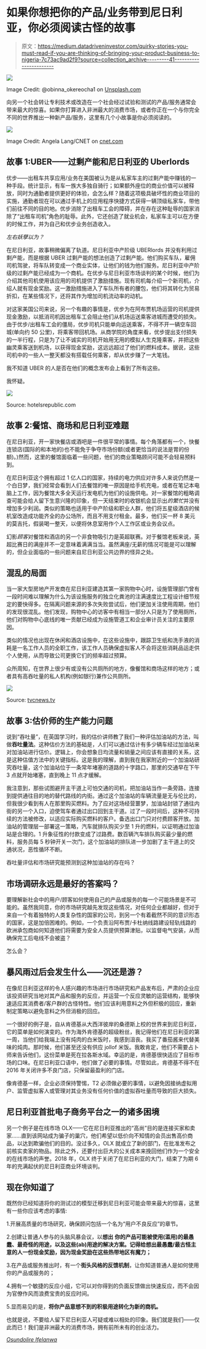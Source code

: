 # 如果你想把你的产品/业务带到尼日利亚，你必须阅读古怪的故事

> 原文：<https://medium.datadriveninvestor.com/quirky-stories-you-must-read-if-you-are-thinking-of-bringing-your-product-business-to-nigeria-7c73ac9ad2f9?source=collection_archive---------41----------------------->

![](img/32d6db92a41e3efde1b987e4040ec666.png)

Image Credit: @obinna_okereocha1 on [Unsplash.com](https://unsplash.com/photos/3cDzsJYMT1c)

向另一个社会转让专利技术或改造在一个社会经过试验和测试的产品/服务通常会带来最大的惊喜。如果你打算进入非洲最大的消费市场，或者你正在一个与你完全不同的世界推出一种新产品/服务，这里有几个小故事是你必须阅读的。

![](img/6658316c1ad3c00d01ef779a81b43f5a.png)

Image Credit: Angela Lang/CNET on [cnet.com](https://www.cnet.com/news/uber-hit-with-new-lawsuit-on-whether-its-drivers-are-employees/)

## 故事 1:UBER——过剩产能和尼日利亚的 Uberlords

优步——出租车共享应用/业务在美国被认为是从私家车主的过剩产能中赚钱的一种手段。统计显示，有车一族大多独自骑行；如果额外座位的商业价值可以被释放，同时为通勤者提供更好的体验，会怎么样？随着这项极具破坏性的商业项目的实施，通勤者现在可以通过手机上的应用程序快捷方式获得一辆顶级私家车，带他们前往不同的目的地。优步消除了出租车工会的障碍，并在存在这种耻辱的国家消除了“出租车司机”角色的耻辱。此外，它还创造了就业机会，私家车主可以在方便的时候工作，并为自己和优步业务创造收入。

*左右妖孽以为？*

在尼日利亚，故事稍微偏离了轨道。尼日利亚中产阶级 UBERlords 并没有利用过剩产能，而是根据 UBER 过剩产能的想法创造了过剩产能。他们购买车队，雇佣司机驾驶，将车队转变成一个商业实体，让他们的钱为他们服务。尼日利亚中产阶级的过剩产能已经成为一个商机。在优步与尼日利亚市场谈判的某个时候，他们为介绍其他司机使用该应用的司机提供了激励措施。现有司机每介绍一个新司机，介绍人就有现金奖励。这一激励措施进入了车队所有者的腰包，他们将其转化为贸易折扣，在某些情况下，还将其作为增加司机流动率的动机。

对这家美国公司来说，另一个有趣的事情是，优步为在阿布贾机场运营的司机提供现金激励，以抵消司机因出租车工会阻止他们从机场运送乘客进城而遭受的损失。由于优步/出租车工会的僵局，优步司机只能单向运送乘客，不得不开一辆空车回城(单向约 50 公里)，将乘客带回机场。从商学院的角度来看，优步提出支付损失的一半行程，只是为了让不诚实的司机开始用无用的模拟人生克隆乘客，并把这些幽灵乘客送到机场，以获得现金奖励，这远远超过了他们的燃料成本。据说，这些司机中的一些人一整天都没有搭载任何乘客，却从优步赚了一大笔钱。

我不知道 UBER 的人是否在他们的概念发布会上看到了所有这些。

我怀疑。

![](img/9f8b5da0dbb5eb02b68baf8f55991ad4.png)

Source: hotelsrepublic.com

## 故事 2:餐馆、商场和尼日利亚难题

在尼日利亚，开一家快餐店或酒吧是一件很平常的事情。每个角落都有一个，快餐连锁店(国际的和本地的)也不能免于争夺市场份额(或者更恰当的说法是胃的份额)。)然而，这里的餐馆面临着一些问题，他们的商业策略顾问可能不会轻易预料到。

在尼日利亚这个拥有超过 1 亿人口的国家，持续的电力供应对许多人来说仍然是一个白日梦，我们经常会看到人们去餐馆的唯一原因是给手机充电，或者在笔记本电脑上工作，因为餐馆大多全天运行发电机为他们的设施供电。对一家餐馆的粗略调查可能会给人留下生意兴隆的印象，但一天结束时的收银机会显示出*的繁忙*并没有增加多少利润。类似的策略也适用于中产阶级和职业人群，他们将五星级酒店的候机室改造成功能齐全的办公场所，而且不用支付租金。最多，他们买一杯 8 美元的莫吉托，假装喝一整天，以便将休息室用作个人工作区或业务会议点。

幻影*顾客*对餐馆和酒店的另一个非食物吸引力是英超联赛。对于餐馆老板来说，英超比赛日的满座并不一定意味着满满当当。虽然满座/无薪的情况可能是可以理解的，但企业面临的一些问题来自尼日利亚公共边界的怪异之处。

## 混乱的局面

当一家大型房地产开发商在尼日利亚建造其第一家购物中心时，设施管理部门曾有一段时间难以理解为什么为该设施服务的独立化粪池的注满速度比工程设计细节规定的要快得多。在隔离问题来源的多次失败尝试后，他们更加关注使用周期，他们的发现很混乱。他们发现，购物中心的访客中有相当一部分人只是为了使用厕所，他们对购物中心底线的唯一贡献已经成为设施管道工和企业审计员关注的主要原因。

类似的情况也出现在休闲和酒店设施中，在这些设施中，跟踪卫生纸和洗手液的消耗是一名工作人员的全职工作，该工作人员确保虚拟客人不会将这些消耗品运走供个人使用，从而导致公司更换它们的频率超过预算。

众所周知，在世界上很少有或没有公共厕所的地方，像餐馆和商场这样的地方；或者具有高吞吐量的私人机构(例如银行)兼作公共厕所。

![](img/933855aed7050259115d8f431acb6f31.png)

Source: [tvcnews.tv](https://www.tvcnews.tv/fuel-queues-resurface-across-major-cities-in-nigeria/)

## 故事 3:估价师的生产能力问题

说到“吞吐量”，在英国学习时，我的估价讲师教了我们一种评估加油站的方法，叫做**吞吐量法**。这种估价方法的基础是，人们可以通过估计有多少辆车经过加油站来对加油站进行估价。逻辑上，你会想象日均流量和销量之间应该有直接的关系，这是这种估值方法中的关键指标。这是我的理解，直到我在我家附近的一个加油站研究吞吐量，这个加油站位于一条常年堵塞的道路的十字路口，那里的交通早在下午 3 点就开始堵塞，直到晚上 11 点才缓解。

我注意到，那些试图避开主干道上可怕交通的司机，把加油站当作一条旁路，连接到提供通往目的地的替代路线的内街。通过这个加油站的车辆流量是无与伦比的，但我很少看到有人在那里购买燃料。为了应对这场经营噩梦，加油站封锁了通往内街的另一个入口，迫使驾车者通过出口回到主干道。过了一段时间后，这种不可持续的方法被修改，以适应实际购买燃料的客户。备选出口门只对付费顾客开放。加油站的管理层一部署这一策略，汽车就排队购买少至 1 升的燃料，以证明通过加油站是合理的。1 升象征性的付款变成了过路费。数百辆汽车排队购买最少量的燃料，服务员每 5 秒钟开关一次门，这个加油站的排队进一步加剧了主干道上的交通状况，恶性循环不断。

吞吐量评估和市场研究能预测到这种加油站的存在吗？

## 市场调研永远是最好的答案吗？

要理解新社会中的用户/顾客如何使用自己的产品或服务的每一个可能场景是不可能的。虽然我同意，你的市场研究越先发现这些情况，对任何企业都越好，但对于来自一个有着独特的人类复杂性的国家的公司，到另一个有着截然不同的意识形态的国家，这是加倍困难的。例如，一个负责沿阿布贾/卡杜纳线路建设轻轨线路的欧洲承包商如何知道他们将需要为安全人员提供预算津贴，以监督电气安装，从而确保完工后电线不会被盗？

怎么会？

## 暴风雨过后会发生什么——沉还是游？

在像尼日利亚这样的令人感兴趣的市场进行市场研究和产品发布后，严肃的企业应该投资研究当地对其产品和服务的反应，并运营一个反应灵敏的运营结构，能够快速适应其消费者/客户群的古怪特性。他们应该利用意料之外但积极的回应，重新制定策略以避免意料之外但消极的回应。

一个很好的例子是，自从肯德基从大西洋彼岸的桑德斯上校的世界来到尼日利亚，它的菜单是如何演变的。作为海外肯德基的超级粉丝，我记得他们在尼日利亚的第一周，当他们给我端上没有炖肉的白米饭时，我感到沮丧。我买了番茄酱来代替美味的炖肉。那时候，他们甚至还没有供应 jollof 米饭。我敢肯定，他们不需要占卜师来告诉他们，这份菜单是死在拉各斯水域。幸运的是，肯德基很快适应了目标市场的口味。在尼日利亚口语中，他们做了必要的事情。尽管如此，肯德基不得不在 2016 年关闭许多不良门店，只保留最盈利的门店。

像肯德基一样，企业必须保持警惕，T2 必须做必要的事情，以避免因接纳虚拟用户、监管虚拟客人或管理对其业务没有任何价值的虚拟吞吐量而导致的巨大损失。

## 尼日利亚首批电子商务平台之一的诸多困境

另一个例子是在线市场 OLX——它在尼日利亚推出的“高尚”目的是连接买家和卖家……直到该网站成为骗子的巢穴，他们希望以低价向不知情的会员出售高价商品，以达到欺骗他们的目的。没过多久，OLX 就成立了新的部门，在批准发布之前核实卖家的物品。除此之外，还要付出巨大的公关成本来挽回他们作为一个安全的在线市场的声誉。2018 年，OLX 终于关闭了在尼日利亚的大门，结束了为期 6 年的充满起伏的尼日利亚商业环境谈判。

## 现在你知道了

既然你已经知道将你的测试过的模型迁移到尼日利亚可能会带来最大的惊喜，这里有一些你应该考虑的事情:

1.开展高质量的市场研究，确保顾问包括一个名为“用户不良反应”的章节。

2.创建让普通人参与的头脑风暴会议，以**想出** **你的产品可能被使用(滥用)的最愚蠢、最奇怪的用途，以及这些(ab)用途的解决方案。记得给想出最愚蠢/最古怪主意的人一份现金奖励，因为现金奖励在这些热带地区有魔力；**

3.在产品或服务推出时，有一个**街头风格的反馈机制**，让你知道普通人是如何使用你的产品或服务的；

4.拥有一个敏捷的反应小组，它可以对你得到的负面反馈做出快速反应，而不会因为官僚作风而浪费宝贵的反应时间。

5.显而易见的是，**将你产品意想不到的积极用途转化为新的商机。**

也就是说，不要给人留下尼日利亚人可疑或难以相处的印象。我们就是我们——仅此而已！我们是非洲最大的消费市场，拥有前所未有的创业活力。

[*Osundolire Ifelanwa*](https://medium.com/@osundolireoladapoifelanwa)